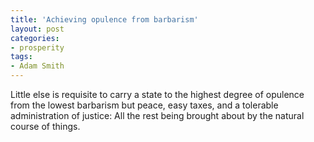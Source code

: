 ```yaml
---
title: 'Achieving opulence from barbarism'
layout: post
categories:
- prosperity
tags:
- Adam Smith
---
```


Little else is requisite to carry a state to the highest degree of opulence from the lowest barbarism but peace, easy taxes, and a tolerable administration of justice: All the rest being brought about by the natural course of things.